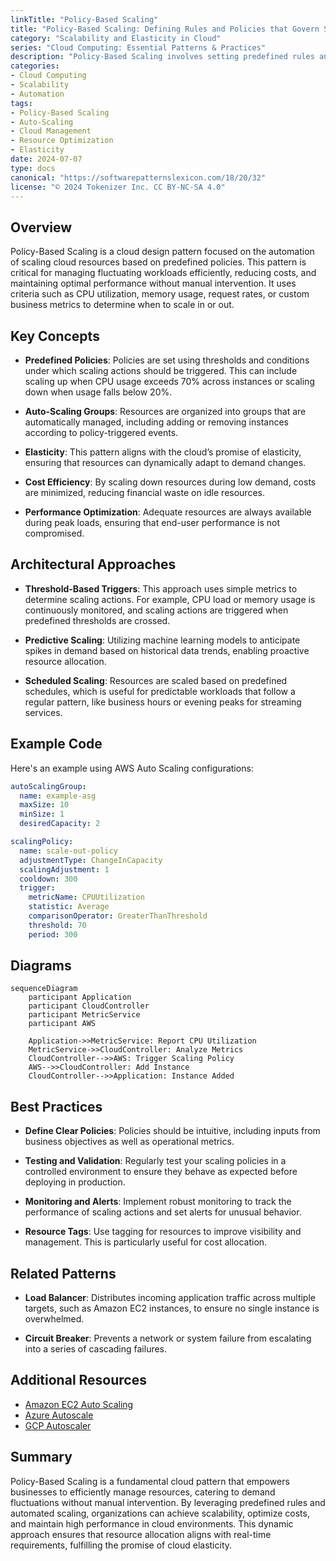 ```yaml
---
linkTitle: "Policy-Based Scaling"
title: "Policy-Based Scaling: Defining Rules and Policies that Govern Scaling Actions"
category: "Scalability and Elasticity in Cloud"
series: "Cloud Computing: Essential Patterns & Practices"
description: "Policy-Based Scaling involves setting predefined rules and policies to automatically adjust the resources allocated to cloud services, ensuring optimal performance and cost efficiency."
categories:
- Cloud Computing
- Scalability
- Automation
tags:
- Policy-Based Scaling
- Auto-Scaling
- Cloud Management
- Resource Optimization
- Elasticity
date: 2024-07-07
type: docs
canonical: "https://softwarepatternslexicon.com/18/20/32"
license: "© 2024 Tokenizer Inc. CC BY-NC-SA 4.0"
---
```


## Overview

Policy-Based Scaling is a cloud design pattern focused on the automation of scaling cloud resources based on predefined policies. This pattern is critical for managing fluctuating workloads efficiently, reducing costs, and maintaining optimal performance without manual intervention. It uses criteria such as CPU utilization, memory usage, request rates, or custom business metrics to determine when to scale in or out.

## Key Concepts

- **Predefined Policies**: Policies are set using thresholds and conditions under which scaling actions should be triggered. This can include scaling up when CPU usage exceeds 70% across instances or scaling down when usage falls below 20%.
  
- **Auto-Scaling Groups**: Resources are organized into groups that are automatically managed, including adding or removing instances according to policy-triggered events.

- **Elasticity**: This pattern aligns with the cloud’s promise of elasticity, ensuring that resources can dynamically adapt to demand changes.

- **Cost Efficiency**: By scaling down resources during low demand, costs are minimized, reducing financial waste on idle resources.

- **Performance Optimization**: Adequate resources are always available during peak loads, ensuring that end-user performance is not compromised.

## Architectural Approaches

- **Threshold-Based Triggers**: This approach uses simple metrics to determine scaling actions. For example, CPU load or memory usage is continuously monitored, and scaling actions are triggered when predefined thresholds are crossed.

- **Predictive Scaling**: Utilizing machine learning models to anticipate spikes in demand based on historical data trends, enabling proactive resource allocation.

- **Scheduled Scaling**: Resources are scaled based on predefined schedules, which is useful for predictable workloads that follow a regular pattern, like business hours or evening peaks for streaming services.

## Example Code

Here's an example using AWS Auto Scaling configurations:

```yaml
autoScalingGroup:
  name: example-asg
  maxSize: 10
  minSize: 1
  desiredCapacity: 2

scalingPolicy:
  name: scale-out-policy
  adjustmentType: ChangeInCapacity
  scalingAdjustment: 1
  cooldown: 300
  trigger:
    metricName: CPUUtilization
    statistic: Average
    comparisonOperator: GreaterThanThreshold
    threshold: 70
    period: 300
```

## Diagrams

```mermaid
sequenceDiagram
    participant Application
    participant CloudController
    participant MetricService
    participant AWS

    Application->>MetricService: Report CPU Utilization
    MetricService->>CloudController: Analyze Metrics
    CloudController-->>AWS: Trigger Scaling Policy
    AWS-->>CloudController: Add Instance
    CloudController-->>Application: Instance Added
```

## Best Practices

- **Define Clear Policies**: Policies should be intuitive, including inputs from business objectives as well as operational metrics.

- **Testing and Validation**: Regularly test your scaling policies in a controlled environment to ensure they behave as expected before deploying in production.

- **Monitoring and Alerts**: Implement robust monitoring to track the performance of scaling actions and set alerts for unusual behavior.

- **Resource Tags**: Use tagging for resources to improve visibility and management. This is particularly useful for cost allocation.

## Related Patterns

- **Load Balancer**: Distributes incoming application traffic across multiple targets, such as Amazon EC2 instances, to ensure no single instance is overwhelmed.

- **Circuit Breaker**: Prevents a network or system failure from escalating into a series of cascading failures.

## Additional Resources

- [Amazon EC2 Auto Scaling](https://aws.amazon.com/autoscaling/ec2)
- [Azure Autoscale](https://docs.microsoft.com/en-us/azure/azure-monitor/autoscale/autoscale-overview)
- [GCP Autoscaler](https://cloud.google.com/compute/docs/autoscaler)

## Summary

Policy-Based Scaling is a fundamental cloud pattern that empowers businesses to efficiently manage resources, catering to demand fluctuations without manual intervention. By leveraging predefined rules and automated scaling, organizations can achieve scalability, optimize costs, and maintain high performance in cloud environments. This dynamic approach ensures that resource allocation aligns with real-time requirements, fulfilling the promise of cloud elasticity.
